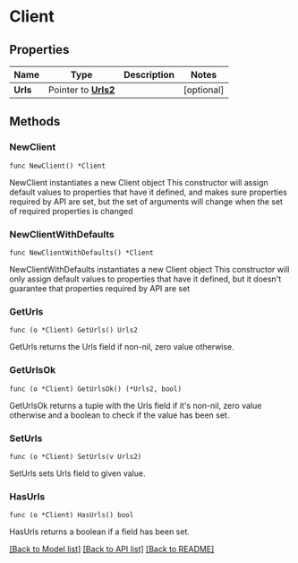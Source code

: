 # Client

## Properties

Name | Type | Description | Notes
------------ | ------------- | ------------- | -------------
**Urls** | Pointer to [**Urls2**](Urls2.md) |  | [optional] 

## Methods

### NewClient

`func NewClient() *Client`

NewClient instantiates a new Client object
This constructor will assign default values to properties that have it defined,
and makes sure properties required by API are set, but the set of arguments
will change when the set of required properties is changed

### NewClientWithDefaults

`func NewClientWithDefaults() *Client`

NewClientWithDefaults instantiates a new Client object
This constructor will only assign default values to properties that have it defined,
but it doesn't guarantee that properties required by API are set

### GetUrls

`func (o *Client) GetUrls() Urls2`

GetUrls returns the Urls field if non-nil, zero value otherwise.

### GetUrlsOk

`func (o *Client) GetUrlsOk() (*Urls2, bool)`

GetUrlsOk returns a tuple with the Urls field if it's non-nil, zero value otherwise
and a boolean to check if the value has been set.

### SetUrls

`func (o *Client) SetUrls(v Urls2)`

SetUrls sets Urls field to given value.

### HasUrls

`func (o *Client) HasUrls() bool`

HasUrls returns a boolean if a field has been set.


[[Back to Model list]](../README.md#documentation-for-models) [[Back to API list]](../README.md#documentation-for-api-endpoints) [[Back to README]](../README.md)


